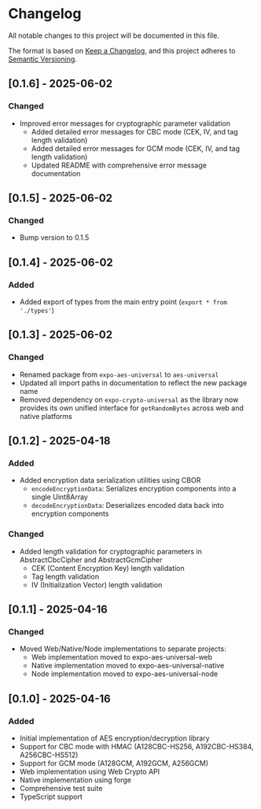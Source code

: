 # Changelog

All notable changes to this project will be documented in this file.

The format is based on [Keep a Changelog](https://keepachangelog.com/en/1.0.0/),
and this project adheres to [Semantic Versioning](https://semver.org/spec/v2.0.0.html).

## [0.1.6] - 2025-06-02

### Changed

- Improved error messages for cryptographic parameter validation
  - Added detailed error messages for CBC mode (CEK, IV, and tag length validation)
  - Added detailed error messages for GCM mode (CEK, IV, and tag length validation)
  - Updated README with comprehensive error message documentation

## [0.1.5] - 2025-06-02

### Changed

- Bump version to 0.1.5

## [0.1.4] - 2025-06-02

### Added

- Added export of types from the main entry point (`export * from './types'`)

## [0.1.3] - 2025-06-02

### Changed

- Renamed package from `expo-aes-universal` to `aes-universal`
- Updated all import paths in documentation to reflect the new package name
- Removed dependency on `expo-crypto-universal` as the library now provides its own unified interface for `getRandomBytes` across web and native platforms

## [0.1.2] - 2025-04-18

### Added

- Added encryption data serialization utilities using CBOR
  - `encodeEncryptionData`: Serializes encryption components into a single Uint8Array
  - `decodeEncryptionData`: Deserializes encoded data back into encryption components

### Changed

- Added length validation for cryptographic parameters in AbstractCbcCipher and AbstractGcmCipher
  - CEK (Content Encryption Key) length validation
  - Tag length validation
  - IV (Initialization Vector) length validation

## [0.1.1] - 2025-04-16

### Changed

- Moved Web/Native/Node implementations to separate projects:
  - Web implementation moved to expo-aes-universal-web
  - Native implementation moved to expo-aes-universal-native
  - Node implementation moved to expo-aes-universal-node

## [0.1.0] - 2025-04-16

### Added

- Initial implementation of AES encryption/decryption library
- Support for CBC mode with HMAC (A128CBC-HS256, A192CBC-HS384, A256CBC-HS512)
- Support for GCM mode (A128GCM, A192GCM, A256GCM)
- Web implementation using Web Crypto API
- Native implementation using forge
- Comprehensive test suite
- TypeScript support
